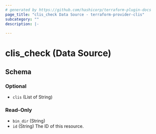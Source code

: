 ```yaml
---
# generated by https://github.com/hashicorp/terraform-plugin-docs
page_title: "clis_check Data Source - terraform-provider-clis"
subcategory: ""
description: |-
  
---
```


# clis_check (Data Source)





<!-- schema generated by tfplugindocs -->
## Schema

### Optional

- `clis` (List of String)

### Read-Only

- `bin_dir` (String)
- `id` (String) The ID of this resource.


